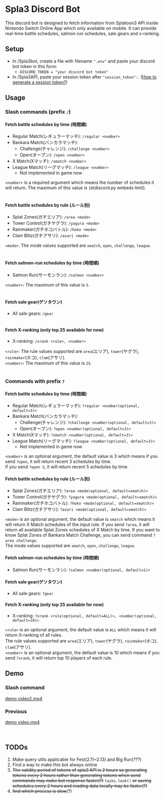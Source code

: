 # Spla3 Discord Bot
This discord bot is designed to fetch information from Splatoon3 API inside Nintendo Switch Online App which only 
available on mobile. It can provide real-time battle schedules, salmon run schedules, sale gears and x-ranking.

## Setup
- In /Spla3bot, create a file with filename `".env"` and paste your discord bot token in this form:
  - `DISCORD_TOKEN = "your discord bot token"`
- In /Spla3API, paste your session token after `"session_token":`. 
([How to generate a session token?](https://github.com/pistachiochoco/NSO-API-for-Spla3#2-get-a-session-token))


## Usage 
### Slash commands (prefix `/`)
#### Fetch battle schedules by time (時間順)
- Regular Match(レギュラーマッチ): `/regular <number>`
- Bankara Match(バンカラマッチ):
  - Challenge(チャレンジ): `/challenge <number>`
  - Open(オープン): `/open <number>`
- X Match(Xマッチ): `/xmatch <number>`
- League Match(リーグマッチ): `/league <number>`
  - Not implemented in game now

`<number>` is a required argument which means the number of schedules it will return. The maximum of this value is `10`(discord.py embeds limit).
<br><br>

#### Fetch battle schedules by rule (ルール別)
- Splat Zones(ガチエリア): `/area <mode>`
- Tower Control(ガチヤグラ): `/yagura <mode>`
- Rainmaker(ガチホコバトル): `/hoko <mode>`
- Clam Blitz(ガチアサリ): `/asari <mode>`

`<mode>`: The mode values supported are `xmatch`, `open`, `challenge`, `league`.<br><br>

#### Fetch salmon-run schedules by time (時間順)
- Salmon Run(サーモンラン): `/salmon <number>`

`<number>`: The maximum of this value is `5`.
<br><br>

#### Fetch sale gear(ゲソタウン)
- All sale gears: `/gear`
<br><br>

#### Fetch X-ranking (only top 25 available for now)
- X-ranking: `/xrank <rule>, <number>`

`<rule>`: The rule values supported are `area`(エリア), `tower`(ヤグラ), `rainmaker`(ホコ), `clam`(アサリ).<br>
`<number>`: The maximum of this value is `25`.
<br><br>

### Commands with prefix `?`
#### Fetch battle schedules by time (時間順)
- Regular Match(レギュラーマッチ): `?regular <number(optional, default=3)>`
- Bankara Match(バンカラマッチ):
  - Challenge(チャレンジ): `?challenge <number(optional, default=3)>`
  - Open(オープン): `?open <number(optional, default=3)>`
- X Match(Xマッチ): `?xmatch <number(optional, default=3)>`
- League Match(リーグマッチ): `?league <number(optional, default=3)>`
  - Not implemented in game now

`<number>` is an optional argument, the default value is 3 which means if you send `?open`, it will return recent 3 
schedules by time.<br> If you send  `?open 5`, it will return recent 5 schedules by time.<br>

#### Fetch battle schedules by rule (ルール別)
- Splat Zones(ガチエリア): `?area <mode(optional, default=xmatch)>`
- Tower Control(ガチヤグラ): `?yagura <mode(optional, default=xmatch)>`
- Rainmaker(ガチホコバトル): `?hoko <mode(optional, default=xmatch)>`
- Clam Blitz(ガチアサリ): `?asari <mode(optional, default=xmatch)>`

`<mode>` is an optional argument, the default value is `xmatch` which means it will return X Match schedules of the 
input rule. If you send `?area`, it will return all available Splat Zones schedules of X Match by time. If you want to
know Splat Zones of Bankara Match Challenge, you can send command `?area challenge`. <br>
The mode values supported are `xmatch`, `open`, `challenge`, `league`.<br>

#### Fetch salmon-run schedules by time (時間順)
- Salmon Run(サーモンラン): `?salmon <number(optional, default=1)>`

#### Fetch sale gear(ゲソタウン)
- All sale gears: `?gear`

#### Fetch X-ranking (only top 25 available for now)
- X-ranking: `?xrank <rule(optional, default=ALL)>, <number(optional, default=10)>`

`<rule>` is an optional argument, the default value is `ALL` which means it will return X-ranking of all rules. <br>
The rule values supported are `area`(エリア), `tower`(ヤグラ), `rainmaker`(ホコ), `clam`(アサリ).<br>
`<number>` is an optional argument, the default value is 10 which means if you send `?xrank`, it will return top 10 
players of each rule.



## Demo
### Slash command
[demo video2.mp4](https://user-images.githubusercontent.com/85484153/216753490-572b4239-5e8e-4463-8741-0cc63be143b5.mp4)

### Previous
[demo video.mp4](https://user-images.githubusercontent.com/85484153/214571258-cee6e87e-a4c0-4b99-ba22-f289a5119315.mp4)

<br>

## TODOs
1. Make query utils applicable for Fest(2.11~2.13) and Big Run(???)
2. Find a way to make this bot always online
3. ~~The validity period of tokens of spla3 API is 2 hours so generating tokens every 2 hours rather than generating 
tokens when send commands may make bot response faster(?)~~ `tasks.look()`
~~or saving schedules every 2 hours and reading data locally may be faster(?)~~
4. ~~find which process is slow~~(?)
